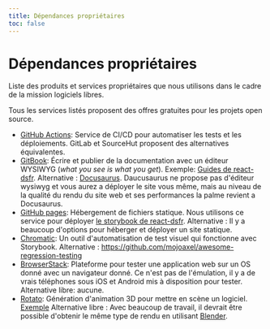 ```yaml
---
title: Dépendances propriétaires
toc: false
---
```


# Dépendances propriétaires

Liste des produits et services propriétaires que nous utilisons dans le cadre de la mission logiciels libres.

Tous les services listés proposent des offres gratuites pour les projets open source.

- [GitHub Actions](https://github.com/features/actions): Service de CI/CD pour automatiser les tests et les déploiements.
  GitLab et SourceHut proposent des alternatives équivalentes.
- [GitBook](https://www.gitbook.com): Écrire et publier de la documentation avec un éditeur WYSIWYG (*what you see is what you get*).  Exemple: [Guides de react-dsfr](https://react-dsfr.etalab.studio/).
  Alternative : [Docusaurus](https://docusaurus.io/). Daucusaurus ne propose pas d'éditeur wysiwyg et vous aurez a déployer le site vous même, mais au niveau de la qualité du rendu du site web et ses performances la palme revient a Docusaurus.
- [GitHub pages](https://pages.github.com/): Hébergement de fichiers statique. Nous utilisons ce service pour déployer [le storybook de react-dsfr](https://react-dsfr-components.etalab.studio).
  Alternative : Il y a beaucoup d'options pour héberger et déployer un site statique.
- [Chromatic](https://www.chromatic.com/): Un outil d'automatisation de test visuel qui fonctionne avec Storybook.
  Alternative : https://github.com/mojoaxel/awesome-regression-testing
- [BrowserStack](https://www.browserstack.com/): Plateforme pour tester une application web sur un OS donné avec un navigateur donné.
  Ce n'est pas de l'émulation, il y a de vrais téléphones sous iOS et Android mis à disposition pour tester.
  Alternative libre: aucune.
- [Rotato](https://rotato.app/): Génération d'animation 3D pour mettre en scène un logiciel. [Exemple](https://user-images.githubusercontent.com/6702424/208798079-52c39962-94a3-4ff5-adbc-800d47b50757.webm)
  Alternative libre : Avec beaucoup de travail, il devrait être possible d'obtenir le même type de rendu en utilisant [Blender](https://sill.etalab.gouv.fr/software?name=Blender).
